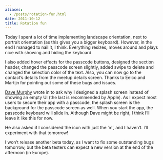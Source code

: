 ```yaml
---
aliases:
  - /posts/rotation-fun.html
date: 2011-10-12
title: Rotation fun
---
```


Today I spent a lot of time implementing landscape orientation, next to portrait
orientation (as this gives you a bigger keyboard). However, in the end I managed
to nail it, I think. Everything resizes, moves around and plays nice with
showing and hiding the keyboard.&#10;

I also added hover effects for the passcode buttons, designed the section
header, changed the passcode screen slightly, added swipe to delete and changed
the selection color of the text. Also, you can now go to the contact’s details
from the meetup details screen. Thanks to Eelco and Martijn for pointing out
some of these bugs and issues.&#10;

[Dave Murphy](http://schwuk.com/) wrote in to ask why I designed a splash screen
instead of showing an empty UI (the last is recommended by Apple). As I expect
most users to secure their app with a passcode, the splash screen is the
background for the passcode screen as well. When you start the app, the passcode
keyboard will slide in. Although Dave might be right, I think I’ll leave it like
this for now.&#10;

He also asked if I considered the icon with just the ‘m’, and I haven’t. I’ll
experiment with that tomorrow\!&#10;

I won’t release another beta today, as I want to fix some outstanding bugs
tomorrow, but the beta testers can expect a new version at the end of the
afternoon (in Europe).&#10;
